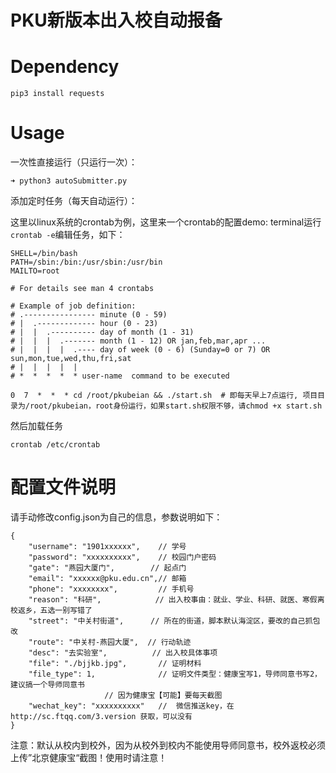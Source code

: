 # PKU新版本出入校自动报备

# Dependency

```
pip3 install requests
```

# Usage
一次性直接运行（只运行一次）：

```
➜ python3 autoSubmitter.py

```

添加定时任务（每天自动运行）：

这里以linux系统的crontab为例，这里来一个crontab的配置demo:
terminal运行 `crontab -e`编辑任务，如下：
```
SHELL=/bin/bash
PATH=/sbin:/bin:/usr/sbin:/usr/bin
MAILTO=root

# For details see man 4 crontabs

# Example of job definition:
# .---------------- minute (0 - 59)
# |  .------------- hour (0 - 23)
# |  |  .---------- day of month (1 - 31)
# |  |  |  .------- month (1 - 12) OR jan,feb,mar,apr ...
# |  |  |  |  .---- day of week (0 - 6) (Sunday=0 or 7) OR sun,mon,tue,wed,thu,fri,sat
# |  |  |  |  |
# *  *  *  *  * user-name  command to be executed

0  7  *  *  * cd /root/pkubeian && ./start.sh  # 即每天早上7点运行, 项目目录为/root/pkubeian，root身份运行，如果start.sh权限不够，请chmod +x start.sh
```

然后加载任务
```
crontab /etc/crontab
```

# 配置文件说明
请手动修改config.json为自己的信息，参数说明如下：

```
{
	"username": "1901xxxxxx",    // 学号
	"password": "xxxxxxxxxx",    // 校园门户密码
	"gate": "燕园大厦门",        // 起点门
	"email": "xxxxxx@pku.edu.cn",// 邮箱
	"phone": "xxxxxxxx",         // 手机号
	"reason": "科研",            // 出入校事由：就业、学业、科研、就医、寒假离校返乡，五选一别写错了
	"street": "中关村街道",      // 所在的街道，脚本默认海淀区，要改的自己抓包改
	"route": "中关村-燕园大厦",  // 行动轨迹
	"desc": "去实验室",          // 出入校具体事项
	"file": "./bjjkb.jpg",       // 证明材料
	"file_type": 1,              // 证明文件类型：健康宝写1，导师同意书写2，建议搞一个导师同意书
				     //	因为健康宝【可能】要每天截图
	"wechat_key": "xxxxxxxxxx"   //  微信推送key，在 http://sc.ftqq.com/3.version 获取，可以没有
}
```
注意：默认从校内到校外，因为从校外到校内不能使用导师同意书，校外返校必须上传”北京健康宝“截图！使用时请注意！
